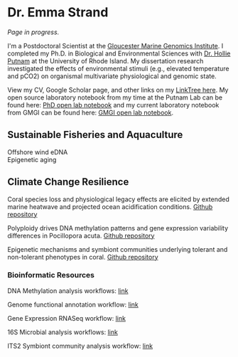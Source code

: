 # Dr. Emma Strand

*Page in progress.*

I'm a Postdoctoral Scientist at the [Gloucester Marine Genomics Institute](https://gmgi.org/). I completed my Ph.D. in Biological and Environmental Sciences with [Dr. Hollie Putnam](http://putnamlab.com/) at the University of Rhode Island. My dissertation research investigated the effects of environmental stimuli (e.g., elevated temperature and pCO2) on organismal multivariate physiological and genomic state. 

View my CV, Google Scholar page, and other links on my [LinkTree here](https://linktr.ee/emmastrand). My open source laboratory notebook from my time at the Putnam Lab can be found here: [PhD open lab notebook](https://emmastrand.github.io/EmmaStrand_Notebook) and my current laboratory notebook from GMGI can be found here: [GMGI open lab notebook](https://github.com/emmastrand/GMGI_Notebook). 

## Sustainable Fisheries and Aquaculture

Offshore wind eDNA  
Epigenetic aging

## Climate Change Resilience

Coral species loss and physiological legacy effects are elicited by extended marine heatwave and projected ocean acidification conditions. [Github repository](https://github.com/hputnam/Acclim_Dynamics)

Polyploidy drives DNA methylation patterns and gene expression variability differences in Pocillopora acuta. [Github repository](https://github.com/emmastrand/Ploidy_methylation/tree/main)

Epigenetic mechanisms and symbiont communities underlying tolerant and non-tolerant phenotypes in coral. [Github repository](https://github.com/hputnam/HI_Bleaching_Timeseries/tree/main/Dec-July-2019-analysis)

### Bioinformatic Resources

DNA Methylation analysis workflows: [link](https://github.com/emmastrand/EmmaStrand_Notebook/blob/master/_posts/2022-08-24-DNA-Methylation-Analysis-Central-Working-Document.md) 

Genome functional annotation workflow: [link](https://github.com/emmastrand/EmmaStrand_Notebook/blob/master/_posts/2022-11-02-M.capitata-Genome-v3-Functional-Annotation.md)

Gene Expression RNASeq workflow: [link](https://github.com/emmastrand/EmmaStrand_Notebook/blob/master/_posts/2022-02-03-KBay-Bleaching-Pairs-RNASeq-Pipeline-Analysis.md)

16S Microbial analysis workflows: [link](https://github.com/emmastrand/EmmaStrand_Notebook/blob/master/_posts/2022-02-22-16S-Analysis-Central-Working-Document.md)

ITS2 Symbiont community analysis workflow: [link](https://github.com/emmastrand/EmmaStrand_Notebook/blob/master/_posts/2022-07-05-Holobiont-Integration-ITS2-Pipeline-2022.md)






